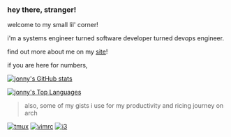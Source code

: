 ### hey there, stranger!

welcome to my small lil' corner!

i'm a systems engineer turned software developer turned devops engineer.

find out more about me on my [site](https://jonathankerk.com)!

if you are here for numbers, 

[![jonny's GitHub stats](https://github-readme-stats.vercel.app/api?username=jonzxz&show_icons=true&theme=dracula)](https://github.com/jonzxz)

[![jonny's Top Languages](https://github-readme-stats.vercel.app/api/top-langs/?username=jonzxz&hide=html,css&theme=dracula)](https://github.com/jonzxz)

> also, some of my gists i use for my productivity and ricing journey on arch


[![tmux](https://github-readme-stats.vercel.app/api/gist?id=17b26467d7d8c49db8aad15495547310&theme=dracula)](https://gist.github.com/jonzxz/17b26467d7d8c49db8aad15495547310&theme=dracula/)
[![vimrc](https://github-readme-stats.vercel.app/api/gist?id=e2fdb08d4a14c2cedac0551b8bf6b482&theme=dracula)](https://gist.github.com/jonzxz/e2fdb08d4a14c2cedac0551b8bf6b482&theme=dracula/)
[![i3](https://github-readme-stats.vercel.app/api/gist?id=8d2d46b8d5a598071f9223da94907ae3&theme=dracula)](https://gist.github.com/jonzxz/8d2d46b8d5a598071f9223da94907ae3&theme=dracula/)


<!--
**jonzxz/jonzxz** is a ✨ _special_ ✨ repository because its `README.md` (this file) appears on your GitHub profile.

Here are some ideas to get you started:

- 🔭 I’m currently working on ...
- 🌱 I’m currently learning ...
- 👯 I’m looking to collaborate on ...
- 🤔 I’m looking for help with ...
- 💬 Ask me about ...
- 📫 How to reach me: ...
- 😄 Pronouns: ...
- ⚡ Fun fact: ...
-->
